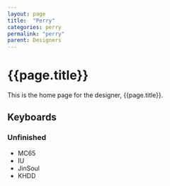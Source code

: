 ```yaml
---
layout: page
title:  "Perry"
categories: perry
permalink: "perry"
parent: Designers
---
```

# {{page.title}}

This is the home page for the designer, {{page.title}}.

## Keyboards

### Unfinished

- MC65
- IU
- JinSoul
- KHDD
